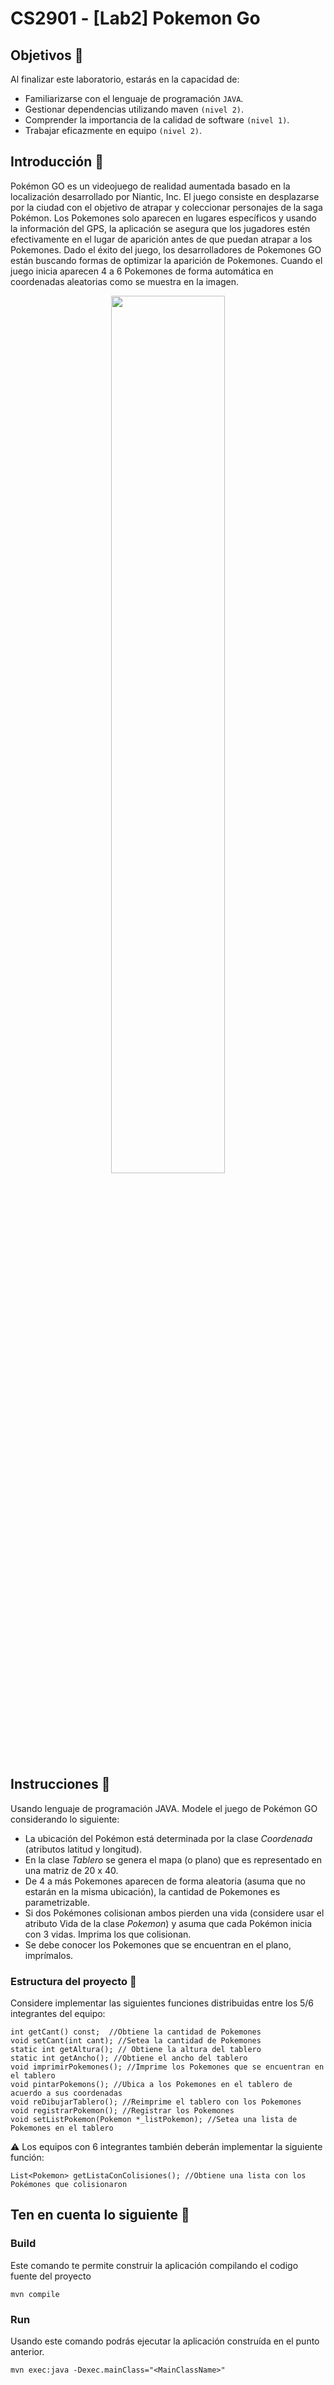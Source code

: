 # CS2901 - [Lab2] Pokemon Go

## Objetivos  :dart:
Al finalizar este laboratorio, estarás en la capacidad de:
- Familiarizarse con el lenguaje de programación ```JAVA```.
- Gestionar dependencias utilizando maven `(nivel 2)`.
- Comprender la importancia de la calidad de software `(nivel 1)`.
- Trabajar eficazmente en equipo `(nivel 2)`.


## Introducción :ramen:
Pokémon GO es un videojuego de realidad aumentada basado en la localización desarrollado por Niantic, Inc.  El juego consiste en desplazarse por la ciudad con el objetivo de atrapar y coleccionar personajes de la saga Pokémon.
Los Pokemones solo aparecen en lugares específicos y usando la información del GPS, la aplicación se asegura que los jugadores estén efectivamente en el lugar de aparición antes de que puedan atrapar a los Pokemones.
Dado el éxito del juego, los desarrolladores de Pokemones GO están buscando formas de optimizar la aparición de Pokemones. Cuando el juego inicia aparecen 4 a 6 Pokemones de forma automática en coordenadas aleatorias como se muestra en la imagen.

<p align="center">
<img src="https://cdn.computerhoy.com/sites/navi.axelspringer.es/public/styles/1200/public/media/image/2016/07/182700-servidores-pokemon-go-caidos-ataque-ddos.jpg?itok=xxNU6IPT" width="60%">
</p>

## Instrucciones  :page_facing_up:
Usando lenguaje de programación JAVA. Modele el juego de Pokémon GO considerando lo siguiente:
- La ubicación del Pokémon está determinada por la clase *Coordenada* (atributos latitud y longitud).
- En la clase *Tablero* se genera el mapa (o plano) que es representado en una matriz de 20 x 40. 
- De 4 a más Pokemones aparecen de forma aleatoria (asuma que no estarán en la misma ubicación), la cantidad de Pokemones es parametrizable.
- Si dos Pokémones colisionan ambos pierden una vida (considere usar el atributo Vida de la clase *Pokemon*) y asuma que cada Pokémon inicia con 3 vidas. Imprima los que colisionan. 
- Se debe conocer los Pokemones que se encuentran en el plano, imprímalos. 

### Estructura del proyecto :european_castle:
Considere implementar las siguientes funciones distribuidas entre los 5/6 integrantes del equipo:
```
int getCant() const;  //Obtiene la cantidad de Pokemones
void setCant(int cant); //Setea la cantidad de Pokemones
static int getAltura(); // Obtiene la altura del tablero
static int getAncho(); //Obtiene el ancho del tablero
void imprimirPokemones(); //Imprime los Pokemones que se encuentran en el tablero
void pintarPokemons(); //Ubica a los Pokemones en el tablero de acuerdo a sus coordenadas
void reDibujarTablero(); //Reimprime el tablero con los Pokemones
void registrarPokemon(); //Registrar los Pokemones
void setListPokemon(Pokemon *_listPokemon); //Setea una lista de Pokemones en el tablero
```

:warning: Los equipos con 6 integrantes también deberán implementar la siguiente función:
```
List<Pokemon> getListaConColisiones(); //Obtiene una lista con los Pokémones que colisionaron
```

## Ten en cuenta lo siguiente  :rocket:
### Build
Este comando te permite construir la aplicación compilando el codigo fuente del proyecto

```
mvn compile
```

### Run
Usando este comando podrás ejecutar la aplicación construída en el punto anterior.
```
mvn exec:java -Dexec.mainClass="<MainClassName>"
```

